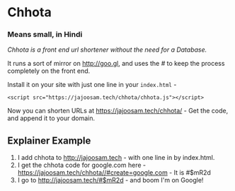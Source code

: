 # Chhota
### Means small, in Hindi

*Chhota is a front end url shortener without the need for a Database.*

It runs a sort of mirror on http://goo.gl, and uses the *#* to keep the process completely on the front end.

Install it on your site with just one line in your `index.html` - 

`<script src="https://jajoosam.tech/chhota/chhota.js"></script>`

Now you can shorten URLs at https://jajoosam.tech/chhota/ - Get the code, and append it to your domain.

## Explainer Example

1. I add chhota to http://jajoosam.tech - with one line in by index.html.
2. I get the chhota code for google.com here - https://jajoosam.tech/chhota//#create=google.com - It is #$mR2d
3. I go to http://jajoosam.tech/#$mR2d - and boom I'm on Google!
